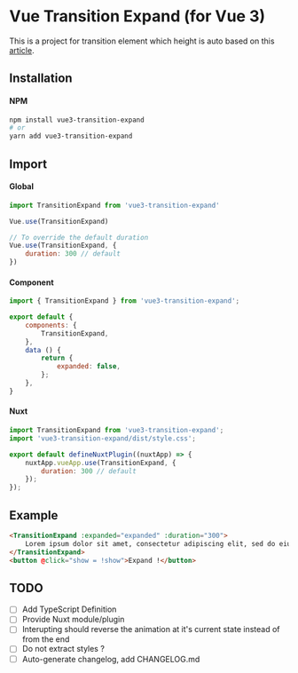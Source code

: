 # Vue Transition Expand (for Vue 3)

This is a project for transition element which height is auto based on this [article](https://markus.oberlehner.net/blog/transition-to-height-auto-with-vue/).

## Installation

#### NPM
```bash
npm install vue3-transition-expand
# or
yarn add vue3-transition-expand
```

## Import

#### Global
```javascript
import TransitionExpand from 'vue3-transition-expand'

Vue.use(TransitionExpand)

// To override the default duration
Vue.use(TransitionExpand, {
    duration: 300 // default
})
```

#### Component

```js
import { TransitionExpand } from 'vue3-transition-expand';

export default {
    components: {
        TransitionExpand,
    },
    data () {
        return {
            expanded: false,
        };
    },
}
```

#### Nuxt
```js
import TransitionExpand from 'vue3-transition-expand';
import 'vue3-transition-expand/dist/style.css';

export default defineNuxtPlugin((nuxtApp) => {
    nuxtApp.vueApp.use(TransitionExpand, {
        duration: 300 // default
    });
});
```

## Example
```html
<TransitionExpand :expanded="expanded" :duration="300">
    Lorem ipsum dolor sit amet, consectetur adipiscing elit, sed do eiusmod tempor incididunt ut labore et dolore magna aliqua. Ut enim ad minim veniam, quis nostrud exercitation ullamco laboris nisi ut aliquip ex ea commodo consequat. Duis aute irure dolor in reprehenderit in voluptate velit esse cillum dolore eu fugiat nulla pariatur. Excepteur sint occaecat cupidatat non proident, sunt in culpa qui officia deserunt mollit anim id est laborum.
</TransitionExpand>
<button @click="show = !show">Expand !</button>
```

## TODO
- [ ] Add TypeScript Definition
- [ ] Provide Nuxt module/plugin
- [ ] Interupting should reverse the animation at it's current state instead of from the end
- [ ] Do not extract styles ?
- [ ] Auto-generate changelog, add CHANGELOG.md
